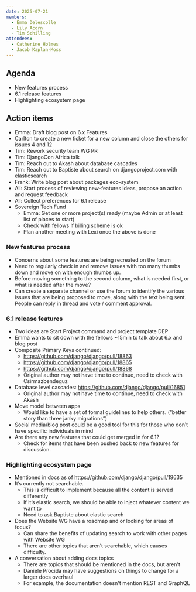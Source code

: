 ```yaml
---
date: 2025-07-21
members:
  - Emma Delescolle
  - Lily Acorn
  - Tim Schilling
attendees:
  - Catherine Holmes
  - Jacob Kaplan-Moss
---
```


## Agenda

- New features process
- 6.1 release features
- Highlighting ecosystem page


## Action items

- Emma: Draft blog post on 6.x Features
- Carlton to create a new ticket for a new column and close the others for issues 4 and 12
- Tim: Rework security team WG PR
- Tim: DjangoCon Africa talk
- Tim: Reach out to Akash about database cascades
- Tim: Reach out to Baptiste about search on djangoproject.com with elasticsearch
- Frank: Write blog post about packages eco-system
- All: Start process of reviewing new-features ideas, propose an action and request feedback
- All: Collect preferences for 6.1 release
- Sovereign Tech Fund
    - Emma: Get one or more project(s) ready (maybe Admin or at least list of places to start)
    - Check with fellows if billing scheme is ok
    - Plan another meeting with Lexi once the above is done


### New features process

- Concerns about some features are being recreated on the forum
- Need to regularly check in and remove issues with too many thumbs down and move on with enough thumbs up.
- Before moving something to the second column, what is needed first, or what is needed after the move?
- Can create a separate channel or use the forum to identify the various issues that are being proposed to move, along with the text being sent. People can reply in thread and vote / comment approval.

### 6.1 release features
- Two ideas are Start Project command and project template DEP
- Emma wants to sit down with the fellows ~15min to talk about 6.x and blog post
- Composite Primary Keys continued:
    - https://github.com/django/django/pull/18863
    - https://github.com/django/django/pull/18865
    - https://github.com/django/django/pull/18868
    - Original author may not have time to continue, need to check with Csirmazbendeguz
- Database level cascades: https://github.com/django/django/pull/16851
    - Original author may not have time to continue, need to check with Akash
- Move model between apps
    - Would like to have a set of formal guidelines to help others. (“better story than three janky migrations”)
- Social media/blog post could be a good tool for this for those who don’t have specific individuals in mind
- Are there any new features that could get merged in for 6.1?
    - Check for items that have been pushed back to new features for discussion.

### Highlighting ecosystem page

- Mentioned in docs as of https://github.com/django/django/pull/19635 
- It’s currently not searchable.
    - This is difficult to implement because all the content is served differently
    - If it’s elastic search, we should be able to inject whatever content we want to
    - Need to ask Baptiste about elastic search
- Does the Website WG have a roadmap and or looking for areas of focus?
    - Can share the benefits of updating search to work with other pages with Website WG
    - There are other topics that aren’t searchable, which causes difficulty.
- A conversation about adding docs topics
    - There are topics that should be mentioned in the docs, but aren't
    - Daniele Procida may have suggestions on things to change for a larger docs overhaul
    - For example, the documentation doesn't mention REST and GraphQL
